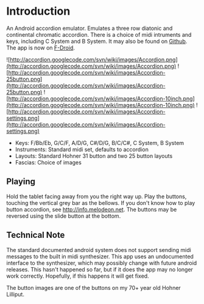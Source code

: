 # Introduction #

An Android accordion emulator. Emulates a three row diatonic and continental chromatic accordion. There is a choice of midi intruments and keys, including C System and B System. It may also be found on [Github](https://github.com/billthefarmer/accordion). The app is now on [F-Droid](https://f-droid.org/repository/browse/?fdid=org.billthefarmer.accordion).

![http://accordion.googlecode.com/svn/wiki/images/Accordion.png](http://accordion.googlecode.com/svn/wiki/images/Accordion.png)
![http://accordion.googlecode.com/svn/wiki/images/Accordion-25button.png](http://accordion.googlecode.com/svn/wiki/images/Accordion-25button.png)
![http://accordion.googlecode.com/svn/wiki/images/Accordion-10inch.png](http://accordion.googlecode.com/svn/wiki/images/Accordion-10inch.png)
![http://accordion.googlecode.com/svn/wiki/images/Accordion-settings.png](http://accordion.googlecode.com/svn/wiki/images/Accordion-settings.png)

  * Keys: F/Bb/Eb, G/C/F, A/D/G, C#/D/G, B/C/C#, C System, B System
  * Instruments: Standard midi set, defaults to accordion
  * Layouts: Standard Hohner 31 button and two 25 button layouts
  * Fascias: Choice of images

## Playing ##

Hold the tablet facing away from you the right way up. Play the buttons, touching the vertical grey bar as the bellows. If you don't know how to play button accordion, see http://info.melodeon.net. The buttons may be reversed using the slide button at the bottom.

## Technical Note ##

The standard documented android system does not support sending midi messages to the built in midi synthesizer. This app uses an undocumented interface to the synthesizer, which may possibly change with future android releases. This hasn't happened so far, but if it does the app may no longer work correctly. Hopefully, if this happens it will get fixed.

The button images are one of the buttons on my 70+ year old Hohner Lilliput.
